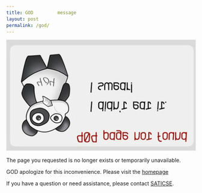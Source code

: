 ```yaml
---
title: GOD         message
layout: post
permalink: /god/
---
```


![GOD](/images/ooops.jpg)

The page you requested is no longer exists or temporarily unavailable.

GOD apologize for this inconvenience. Please visit the [homepage](http://saticse.github.io/)

If you have a question or need assistance, please contact [SATICSE](cs-sati@protonmail.com).
